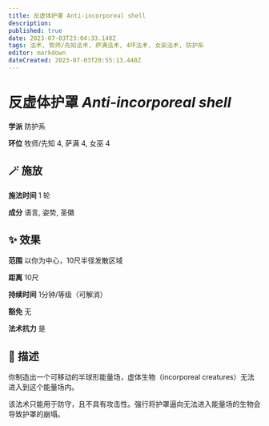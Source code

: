 ```yaml
---
title: 反虚体护罩 Anti-incorporeal shell
description: 
published: true
date: 2023-07-03T23:04:33.140Z
tags: 法术, 牧师/先知法术, 萨满法术, 4环法术, 女巫法术, 防护系
editor: markdown
dateCreated: 2023-07-03T20:55:13.440Z
---
```


# **反虚体护罩** *Anti-incorporeal shell*

**学派** 防护系 

**环位** 牧师/先知 4, 萨满 4, 女巫 4

## 🪄 施放

**施法时间** 1 轮

**成分** 语言, 姿势, 圣徽

## ✨ 效果  

**范围** 以你为中心，10尺半径发散区域

**距离** 10尺  

**持续时间** 1分钟/等级（可解消） 

**豁免** 无

**法术抗力** 是

## 📖 描述

你制造出一个可移动的半球形能量场，虚体生物（incorporeal creatures）无法进入到这个能量场内。

该法术只能用于防守，且不具有攻击性。强行将护罩逼向无法进入能量场的生物会导致护罩的崩塌。
    